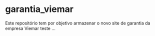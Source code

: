 # garantia_viemar
Este repositório tem por objetivo armazenar o novo site de garantia da empresa Viemar
teste ...